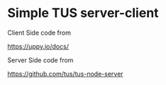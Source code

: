 # Simple TUS server-client

Client Side code from

https://uppy.io/docs/

Server Side code from

https://github.com/tus/tus-node-server
